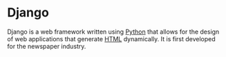 # Django

Django is a web framework written using [Python](/wiki/Python) that allows for the design of web applications that generate [HTML](/wiki/HTML) dynamically. It is first developed for the newspaper industry. 







        

        